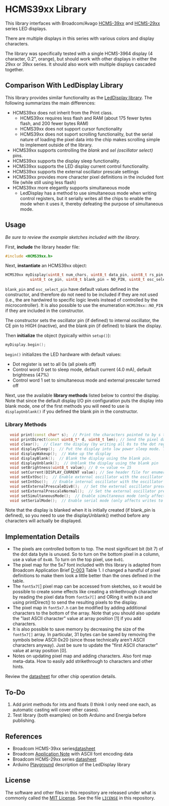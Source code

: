 # HCMS39xx Library

This library interfaces with Broadcom/Avago [HCMS-39xx][2] and [HCMS-29xx][4] series LED displays.

There are multiple displays in this series with various colors and display characters.

The library was specifically tested with a single HCMS-3964 display (4 character, 0.2", orange), but should work with other displays in either the 29xx or 39xx series. It should also work with multiple displays cascaded together.

## Comparison With LedDisplay Library

This library provides similar functionality as the [LedDisplay library][5]. The following summarizes the main differences:

- HCMS39xx does not inherit from the Print class.
  - HCMS39xx requires less flash and RAM (about 175 fewer bytes flash, and 200 fewer bytes RAM)
  - HCMS39xx does not support cursor functionality
  - HCMS39xx does not suport scrolling functionality, but the serial nature of loading the pixel data into the chip makes scrolling simple to implement outside of the library.
- HCMS39xx supports controlling the _blank_ and _sel (oscillator select)_ pins.
- HCMS39xx supports the display sleep functionality.
- HCMS39xx supports the LED display current control functionality.
- HCMS39xx supports the external oscillator prescale settings
- HCMS39xx provides more character pixel definitions in the included font file (while still using less flash)
- HCMS39xx more elegantly supports simultaneous mode
  - LedDisplay has a method to use simultaneous mode when writing control registers, but it serially writes all the chips to enable the mode when it uses it, thereby defeating the purpose of simultaneous mode.

## Usage

_Be sure to review the example sketches included with the library._

First, **include** the library header file:

```cpp
#include <HCMS39xx.h>
```

Next, **instantiate** an HCMS39xx object:

```cpp
HCMS39xx myDisplay(uint8_t num_chars, uint8_t data_pin, uint8_t rs_pin, uint8_t clk_pin, 
           uint8_t ce_pin, uint8_t blank_pin = NO_PIN, uint8_t osc_select_pin = NO_PIN);
```

`blank_pin` and `osc_select_pin` have default values defined in the constructor, and therefore do not need to be included if they are not used (i.e., the are hardwired to specific logic levels instead of controlled by the microcontroller). It is also possible to use the enumeration `HCMS39xx::NO_PIN` if they are included in the constructor.

The constructor sets the oscillator pin (if defined) to internal oscillator, the CE pin to HIGH (inactive), and the blank pin (if defined) to blank the display. 

Then **initialize** the object (typically within `setup()`):

```cpp
myDisplay.begin();
```

`begin()` initializes the LED hardware with default values:

- Dot register is set to all 0s (all pixels off)
- Control word 0 set to sleep mode, default current (4.0 mA), default brightness (47%)
- Control word 1 set to simultaneous mode and external prescaler turned off

Next, use the available **library methods** listed below to control the display. Note that since the default display I/O pin configuration puts the display into blank mode, one of the first methods you will need to use is `displayUnblank()` if you defined the blank pin in the constructor. 

### Library Methods

```cpp
  void print(const char* s);  // Print the characters pointed to by s to the display.
  void printDirect(const uint8_t* d, uint8_t len); // Send the pixel data pointed to by d to the display. Direct pixel control of the display. 
  void clear();  // Clear the display (by writing all 0s to the dot register)
  void displaySleep();  // Put the display into low power sleep mode. This turns off the pixel drivers and the internal oscillator. 
  void displayWakeup();  // Wake up the display
  void displayBlank();  // Blank the display using the blank pin.
  void displayUnblank();  // Unblank the display using the blank pin
  void setBrightness(uint8_t value); // 0 <= value <= 15 
  void setCurrent(DISPLAY_CURRENT value); // See header file for enumerated definitions for value
  void setExtOsc();  // Enable external oscillator with the oscillator select pin
  void setIntOsc();  // Enable internal oscillator with the oscillator select pin
  void setExternalPrescaleDiv8();  // Set the external oscillator prescale divider to 8
  void setExternalPrescaleNormal();  // Set the external oscillator prescale divider to 1
  void setSimultaneousMode();  // Enable simultaneous mode (only affects writes to control word registers)
  void setSerialMode();  // Enable serial mode (only affects writes to control word registers)
```

Note that the display is blanked when it is initially created (if blank_pin is defined), so you need to use the displayUnblank() method before any characters will actually be displayed.

## Implementation Details

- The pixels are controlled bottom to top. The most significant bit (bit 7) of the dot data byte is unused. So to turn on the bottom pixel in a column, use a value of `0x40`. To turn on the top pixel, use `0x01`.
- The pixel map for the 5x7 font included with this library is adapted from Broadcom Application Brief [D-003][3] Table 1. I changed a handful of pixel definitions to make them look a little better than the ones defined in the table.
- The `font5x7[`] pixel map can be accessed from sketches, so it would be possible to create some effects like creating a strikethrough character by reading the pixel data from `font5x7[]` and ORing it with `0x10` and using printDirect() to send the resulting pixels to the display.
- The pixel map in `font5x7.h` can be modified by adding additional characters to the bottom of the array. Note that you should also update the "last ASCII character" value at array position \[1\] if you add characters.
- It is also possible to save memory by decreasing the size of the `font5x7[]` array. In particular, 31 bytes can be saved by removing the symbols below ASCII 0x20 (since those technically aren't ASCII characters anyway). Just be sure to update the "first ASCII character" value at array position \[0\].
- Notes on updating pixel map and adding characters. Also font map meta-data. How to easily add strikethrough to characters and other hints.

Review the [datasheet][1] for other chip operation details.

## To-Do

1. Add print methods for ints and floats (I think I only need one each, as automatic casting will cover other cases).
2. Test library (both examples) on both Arduino and Energia before publishing.

## References

- Broadcom HCMS-39xx series[datasheet][1]
- Broadcom [Application Note][3] with ASCII font encoding data
- Broadcom HCMS-29xx series [datasheet][4]
- Arduino [Playground][6] description of the LedDisplay library

## License

The software and other files in this repository are released under what is commonly called the [MIT License][100]. See the file [`LICENSE`][101] in this repository.

[1]:https://docs.broadcom.com/docs/AV02-0868EN
[2]:https://www.broadcom.com/products/leds-and-displays/smart-alphanumeric-displays/serial-interface/hcms-3964
[3]:https://docs.broadcom.com/doc/5988-7539EN
[4]:https://docs.broadcom.com/doc/HCMS-29xx-Series-High-Performance-CMOS-5-x-7-Alphanumeric-Displays
[5]:https://github.com/PaulStoffregen/LedDisplay
[6]:https://playground.arduino.cc/Main/LedDisplay/
[100]: https://choosealicense.com/licenses/mit/
[101]: ./LICENSE
[200]: https://github.com/Andy4495/HCMS39xx
